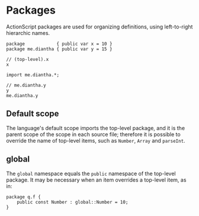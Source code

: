 # Packages

ActionScript packages are used for organizing definitions, using left-to-right hierarchic names.

```
package            { public var x = 10 }
package me.diantha { public var y = 15 }

// (top-level).x
x

import me.diantha.*;

// me.diantha.y
y
me.diantha.y
```

## Default scope

The language's default scope imports the top-level package, and it is the parent scope of the scope in each source file; therefore it is possible to override the name of top-level items, such as `Number`, `Array` and `parseInt`.

## global

The `global` namespace equals the `public` namespace of the top-level package. It may be necessary when an item overrides a top-level item, as in:

```
package q.f {
    public const Number : global::Number = 10;
}
```